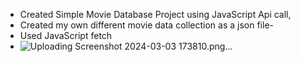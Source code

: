 - Created Simple Movie Database Project using JavaScript Api call,
- Created my own different movie data collection as a json file-
- Used JavaScript fetch
- ![Uploading Screenshot 2024-03-03 173810.png…]()

